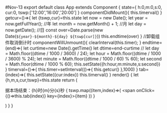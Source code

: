 #Nov-13
export default class App extends Component {
    state={
        h:0,m:0,s:0,
        cur:0,
        tswp:['12:00','16:00','20:00']
    }
    componentDidMount(){
        this.timerval()
    }
    getcur=()=>{
        let {tswp,cur}=this.state
        let now = new Date();
        let year = now.getFullYear();       //年
        let month = now.getMonth() + 1;     //月
        let day = now.getDate();            //日
        const over=Date.parse(new Date(`${year}-${month}-${day} ${tswp[cur]}`))
        this.endtime(over)
    }
    //卸载组件取消倒计时
    componentWillUnmount(){
         clearInterval(this.timer);
       }
    endtime=(end)=>{
        let curtime=new Date().getTime()
        let dtime=end-curtime
            // let day = Math.floor((dtime / 1000 / 3600) / 24);
            let hour = Math.floor((dtime / 1000 / 3600) % 24);
            let minute = Math.floor((dtime / 1000 / 60) % 60);
            let second = Math.floor(dtime / 1000 % 60);
            this.setState({h:hour,m:minute,s:second})
    }
    timerval=()=>{
        this.timer=setInterval(()=>{
            this.getcur()
        },1000)
    }
    tab=(index)=>{
        this.setState({cur:index})
        this.timerval()
    }
    render() {
        let {h,m,s,cur,tswp}=this.state
        return (
            <div className="app">
                <p>
                    <span>据本场结束：{h}时{m}分{s}秒</span>
                    {
                        tswp.map((item,index)=>(
                            <span 
                            onClick={()=>this.tab(index)} 
                            key={index}>{item}</span>
                        ))
                    }
                </p>
            </div>
        )
    }
}

